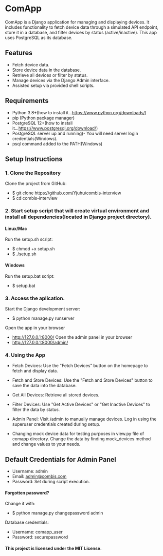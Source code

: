 # ComApp
ComApp is a Django application for managing and displaying devices. It includes functionality to fetch device data through a simulated API endpoint, store it in a database, and filter devices by status (active/inactive). This app uses PostgreSQL as its database.

## Features
- Fetch device data.
- Store device data in the database.
- Retrieve all devices or filter by status.
- Manage devices via the Django Admin interface.
- Assisted setup via provided shell scripts.

## Requirements
- Python 3.8+(how to install it...https://www.python.org/downloads/)
- pip (Python package manager)
- PostgreSQL 12+(how to install it...https://www.postgresql.org/download/)
- PostgreSQL server up and running(- You will need server login credentials(Windows).
- psql command added to the PATH(Windows)

## Setup Instructions
### 1. Clone the Repository
Clone the project from GitHub:
- $ git clone https://github.com/Yjuhu/combis-interview
- $ cd combis-interview

### 2. Start setup script that will create virtual environment and install all dependencies(located in Django project directory).
#### Linux/Mac
Run the setup.sh script:
- $ chmod +x setup.sh
- $ ./setup.sh

#### Windows
Run the setup.bat script:
- $ setup.bat

### 3. Access the aplication.
Start the Django development server:
- $ python manage.py runserver

Open the app in your browser
- http://127.0.0.1:8000/
Open the admin panel in your browser
- http://127.0.0.1:8000/admin/

### 4. Using the App
- Fetch Devices: Use the "Fetch Devices" button on the homepage to fetch and display data.

- Fetch and Store Devices: Use the "Fetch and Store Devices" button to save the data into the database.

- Get All Devices: Retrieve all stored devices.

- Filter Devices: Use "Get Active Devices" or "Get Inactive Devices" to filter the data by status.

- Admin Panel: Visit /admin to manually manage devices. Log in using the superuser credentials created during setup.

- Changing mock device data for testing purposes in view.py file of comapp directory. Change the data by finding mock_devices method and change values to your needs. 

## Default Credentials for Admin Panel
- Username: admin
- Email: admin@combis.com
- Password: Set during script execution.

#### Forgotten password?
Change it with:
- $ python manage.py changepassword admin

Database credentials:
- Username: comapp_user
- Password: securepassword

#### This project is licensed under the MIT License.

